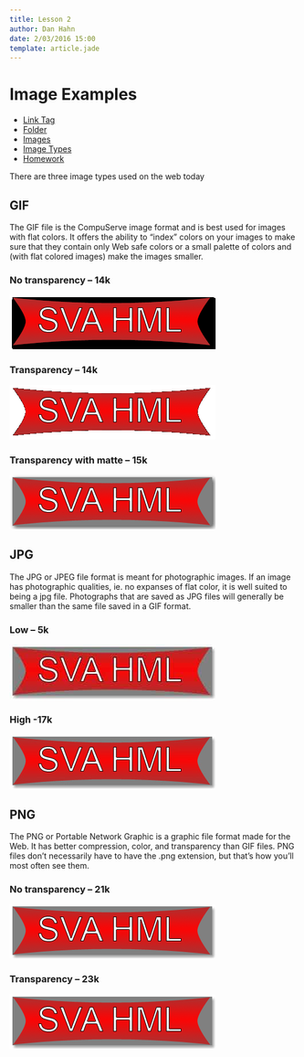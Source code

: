 ```yaml
---
title: Lesson 2
author: Dan Hahn
date: 2/03/2016 15:00
template: article.jade
---
```


# Image Examples

* [Link Tag]()
* [Folder](folders.html)
* [Images](images.html)
* [Image Types](image-types.html)
* [Homework](homework.html)

There are three image types used on the web today

## GIF

The GIF file is the CompuServe image format and is best used for images with flat colors. It offers the ability to “index” colors on your images to make sure that they contain only Web safe colors or a small palette of colors and (with flat colored images) make the images smaller. 

### No transparency – 14k
<img src="images/gif_notrans.gif" alt="">

### Transparency – 14k
<img src="images/gif_trans.gif" alt="">

### Transparency with matte – 15k

<img src="images/gif_trans_mat.gif" alt="">

<h2>JPG</h2>

<p>The JPG or JPEG file format is meant for photographic images. If an image has photographic qualities, ie. no expanses of flat color, it is well suited to being a jpg file. Photographs that are saved as JPG files will generally be smaller than the same file saved in a GIF format. </p>

### Low – 5k
<img src="images/jpg_low.jpg" alt="">

### High -17k
<img src="images/jpg_high.jpg" alt="">

<h2>PNG</h2>

<p>The PNG or Portable Network Graphic is a graphic file format made for the Web. It has better compression, color, and transparency than GIF files. PNG files don’t necessarily have to have the .png extension, but that’s how you’ll most often see them. </p>

### No transparency – 21k

<img src="images/png_notrans.png" alt="">

### Transparency – 23k

<img src="images/png_trans.png" alt="">
